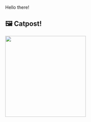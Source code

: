 Hello there!



## 🖼️ Catpost!

<sub>
    <img src="https://cdn2.thecatapi.com/images/8fr.png" height="256">
</sub>

